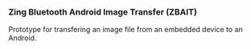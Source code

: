 ### Zing Bluetooth Android Image Transfer (ZBAIT)

Prototype for transfering an image file from an embedded device to an Android.

